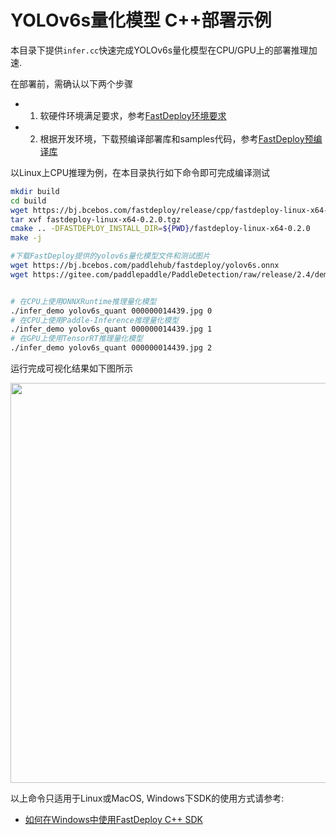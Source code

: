 # YOLOv6s量化模型 C++部署示例

本目录下提供`infer.cc`快速完成YOLOv6s量化模型在CPU/GPU上的部署推理加速.

在部署前，需确认以下两个步骤

- 1. 软硬件环境满足要求，参考[FastDeploy环境要求](../../../../../docs/environment.md)  
- 2. 根据开发环境，下载预编译部署库和samples代码，参考[FastDeploy预编译库](../../../../../docs/quick_start)

以Linux上CPU推理为例，在本目录执行如下命令即可完成编译测试

```bash
mkdir build
cd build
wget https://bj.bcebos.com/fastdeploy/release/cpp/fastdeploy-linux-x64-0.2.0.tgz
tar xvf fastdeploy-linux-x64-0.2.0.tgz
cmake .. -DFASTDEPLOY_INSTALL_DIR=${PWD}/fastdeploy-linux-x64-0.2.0
make -j

#下载FastDeploy提供的yolov6s量化模型文件和测试图片
wget https://bj.bcebos.com/paddlehub/fastdeploy/yolov6s.onnx
wget https://gitee.com/paddlepaddle/PaddleDetection/raw/release/2.4/demo/000000014439.jpg


# 在CPU上使用ONNXRuntime推理量化模型
./infer_demo yolov6s_quant 000000014439.jpg 0
# 在CPU上使用Paddle-Inference推理量化模型
./infer_demo yolov6s_quant 000000014439.jpg 1
# 在GPU上使用TensorRT推理量化模型
./infer_demo yolov6s_quant 000000014439.jpg 2
```

运行完成可视化结果如下图所示

<img width="640" src="https://user-images.githubusercontent.com/67993288/184309358-d803347a-8981-44b6-b589-4608021ad0f4.jpg">

以上命令只适用于Linux或MacOS, Windows下SDK的使用方式请参考:  
- [如何在Windows中使用FastDeploy C++ SDK](../../../../../docs/compile/how_to_use_sdk_on_windows.md)
